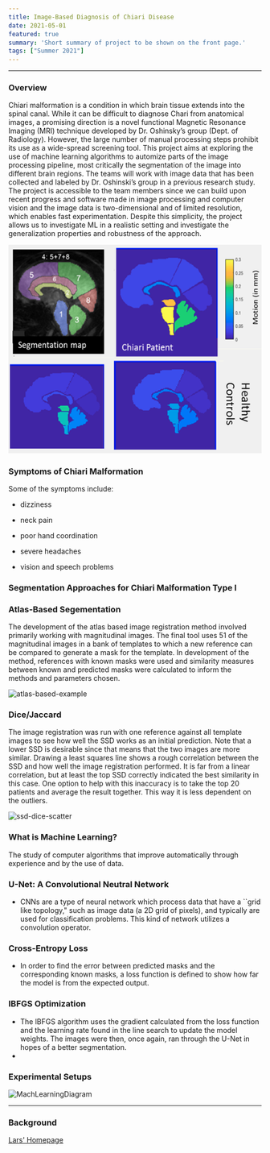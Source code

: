 ```yaml
---
title: Image-Based Diagnosis of Chiari Disease
date: 2021-05-01
featured: true
summary: 'Short summary of project to be shown on the front page.'
tags: ["Summer 2021"]
---
```



---

### Overview
Chiari malformation is a condition in which brain tissue extends into the spinal canal.  While it can be difficult to diagnose Chari  from  anatomical  images,  a  promising  direction  is  a  novel  functional  Magnetic Resonance Imaging (MRI) technique developed by Dr.  Oshinsky’s group (Dept.  of Radiology).  However, the large number of manual processing steps prohibit its use as a wide-spread screening tool. This  project  aims  at  exploring  the  use  of  machine  learning  algorithms  to  automize  parts  of the image processing pipeline,  most critically the segmentation of the image into different brain regions.  The teams will work with image data that has been collected and labeled by Dr.  Oshinski’s group in a previous research study.  The project is accessible to the team members since we can build  upon  recent  progress  and  software  made  in  image  processing  and  computer vision and the image data is two-dimensional and of limited resolution, which enables fast experimentation.  Despite this simplicity, the project allows us to investigate ML in a realistic setting and investigate the generalization properties and robustness of the approach.

![mainImage](img/Chiari-Synergy.png "Chiari Synergy")

### Symptoms of Chiari Malformation 
Some of the symptoms include: 

- dizziness

- neck pain                 

- poor hand coordination                  

- severe headaches

- vision and speech problems 

### Segmentation Approaches for Chiari Malformation Type I 

### Atlas-Based Segementation
   The development of the atlas based image registration method involved primarily working with magnitudinal images. The final tool uses 51 of the magnitudinal images in a bank of templates to which a new reference can be compared to generate a mask for the template. In development of the method, references with known masks were used and similarity measures between known and predicted masks were calculated to inform the methods and parameters chosen.
   
![atlas-based-example](https://user-images.githubusercontent.com/85231953/126829418-afd0c524-cf3f-41bc-9518-dcd75480847b.png)

### Dice/Jaccard
The image registration was run with one reference against all template images to see how well the SSD works as an initial prediction. Note that a lower SSD is desirable since that means that the two images are more similar. Drawing a least squares line shows a rough correlation between the SSD and how well the image registration performed. It is far from a linear correlation, but at least the top SSD correctly indicated the best similarity in this case. One option to help with this inaccuracy is to take the top 20 patients and average the result together. This way it is less dependent on the outliers.

![ssd-dice-scatter](https://user-images.githubusercontent.com/85231953/126829009-f49ec77b-439e-4986-bf61-3c4016f0df77.png)

### What is Machine Learning?
 The study of computer algorithms that improve automatically through experience and by the use of data.
 
  ### U-Net: A Convolutional Neutral Network 
   - CNNs are a type of neural network which process data that have a ``grid like topology," such as image data (a 2D grid of pixels), and typically are used for classification problems. This kind of network utilizes a convolution operator.
   
  ### Cross-Entropy Loss
  - In order to find the error between predicted masks and the corresponding known masks, a loss function is defined to show how far the model is from the expected output.
   
 ### IBFGS Optimization
  - The lBFGS algorithm uses the gradient calculated from the loss function and the learning rate found in the line search to update the model weights. The images were then, once again, ran through the U-Net in hopes of a better segmentation. 
  - 
  ### Experimental Setups 
  
 ![MachLearningDiagram](https://user-images.githubusercontent.com/85231953/126830267-2d826131-7b14-4a08-8c96-e7ca6912d5d9.jpg)



---
### Background


[Lars' Homepage](https://www.mathcs.emory.edu/~lruthot/)




